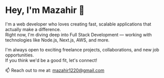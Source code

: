 # Hey, I'm Mazahir 👋

I'm a web developer who loves creating fast, scalable applications that actually make a difference.  
Right now, I'm diving deep into Full Stack Development — working with technologies like Node.js, Next.js, AWS, and more.

I'm always open to exciting freelance projects, collaborations, and new job opportunities.  
If you think we'd be a good fit, let's connect!

📫 Reach out to me at: [mazahir1220@gmail.com](mailto:mazahir1220@gmail.com)
